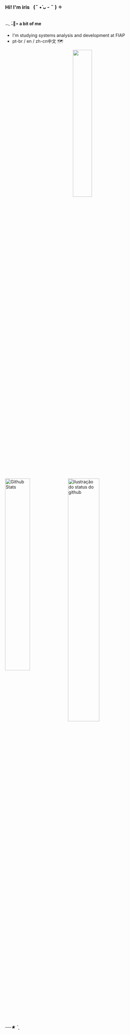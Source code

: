 ### Hi! I'm iris⠀(˵ •̀ ᴗ - ˵ ) ✧
##
####  𓂃 ࣪˖🦋⋆ a bit of me       
-  I'm studying systems analysis and development at FIAP  
-  pt-br / en / zh-cn中文 🗺

  <div align="center">
 <img src="https://github.com/Irissuu/irissuu/assets/161527170/6dd79a08-fd8b-4ec9-98a7-a2161869f3cd"  width="35%" />
</div>

## 

<a href="https://github.com/irissuu/github-readme-stats">
<img align="left" src="https://github-readme-stats.vercel.app/api/top-langs/?username=irissuu&layout=compact&bg_color=ff00&title_color=FF5E5E&hide_border=True&include_all_commits=true&count_private=true&hide_langs=html" width="40%" alt="Github Stats"/>

</a>
<img align='center' src="https://github-readme-stats.vercel.app/api?username=irissuu&show_icons=true&title_color=FF5E5E&icon_color=8DEEF2&bg_color=ff00&hide_border=True&count_private=true" width="45%" alt="ilustração do status do github">


##### ──★ ˙ ̟




 


